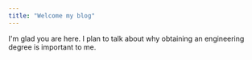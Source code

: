 ```yaml
---
title: "Welcome my blog"
---
```


I'm glad you are here. I plan to talk about why obtaining an engineering degree is important to me.
